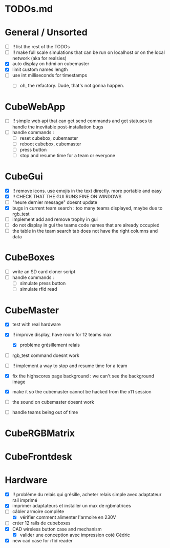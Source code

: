 # TODOs.md

# General / Unsorted

- [ ] !! list the rest of the TODOs
- [ ] !! make full scale simulations that can be run on localhost or on the local network (aka for realsies)
- [x] auto display on hdmi on cubemaster
- [x] limit custom names length
- [ ] use int milliseconds for timestamps
    - [ ] oh, the refactory. Dude, that's not gonna happen.


# CubeWebApp

- [ ] !! simple web api that can get send commands and get statuses to handle the inevitable post-installation bugs
- [ ] handle commands :
    - [ ] reset cubebox, cubemaster
    - [ ] reboot cubebox, cubemaster
    - [ ] press button
    - [ ] stop and resume time for a team or everyone

# CubeGui

- [x] !! remove icons. use emojis in the text directly. more portable and easy
- [x] !! CHECK THAT THE GUI RUNS FINE ON WINDOWS
- [ ] "heure dernier message" doesnt update
- [x] bugs in current team search : too many teams displayed, maybe due to rgb_test
- [ ] implement add and remove trophy in gui
- [ ] do not display in gui the teams code names that are already occupied
- [ ] the table in the team search tab does not have the right columns and data

# CubeBoxes

- [ ] write an SD card cloner script
- [ ] handle commands :
    - [ ] simulate press button
    - [ ] simulate rfid read

# CubeMaster

- [x] test with real hardware
- [x] !! improve display, have room for 12 teams max
    - [x] problème grésillement relais
- [ ] rgb_test command doesnt work
- [ ] !! implement a way to stop and resume time for a team
- [x] fix the highscores page background : we can't see the background image
- [x] make it so the cubemaster cannot be hacked from the x11 session
- [ ] the sound on cubemaster doesnt work
- [ ] handle teams being out of time


# CubeRGBMatrix


# CubeFrontdesk


# Hardware

- [x] !! problème du relais qui grésille, acheter relais simple avec adaptateur rail imprimé
- [x] imprimer adaptateurs et installer un max de rgbmatrices
- [ ] câbler armoire complète
    - [x] vérifier comment alimenter l'armoire en 230V
- [ ] créer 12 rails de cubeboxes
- [x] CAD wireless button case and mechanism
    - [x] valider une conception avec impression coté Cédric
- [x] new cad case for rfid reader
